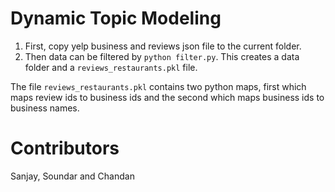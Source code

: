 # Dynamic Topic Modeling

1. First, copy yelp business and reviews json file to the current folder.
2. Then data can be filtered by `python filter.py`. This creates a data folder and a `reviews_restaurants.pkl` file.

The file `reviews_restaurants.pkl` contains two python maps, first which maps review ids to business ids and the second which maps business ids to business names.

# Contributors
Sanjay, Soundar and Chandan
